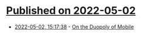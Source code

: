 # [Published on 2022-05-02](index.md)

* [2022-05-02, 15:17:38](https://news.ycombinator.com/item?id=31236226) - [On the Duopoly of Mobile](https://deprogrammaticaipsum.com/on-the-duopoly-of-mobile/)
